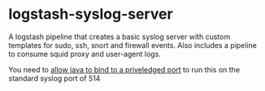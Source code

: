 # logstash-syslog-server
A logstash pipeline that creates a basic syslog server with custom templates for sudo, ssh, snort and firewall events. 
Also includes a pipeline to consume squid proxy and user-agent logs.

You need to [allow java to bind to a priveledged port](https://stackoverflow.com/questions/413807/is-there-a-way-for-non-root-processes-to-bind-to-privileged-ports-on-linux) to run this on the standard syslog port of 514
